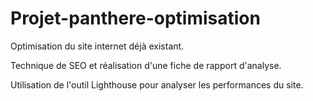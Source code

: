 # Projet-panthere-optimisation

Optimisation du site internet déjà existant. 


Technique de SEO et réalisation d'une fiche de rapport d'analyse.

Utilisation de l'outil Lighthouse pour analyser les performances du site.
